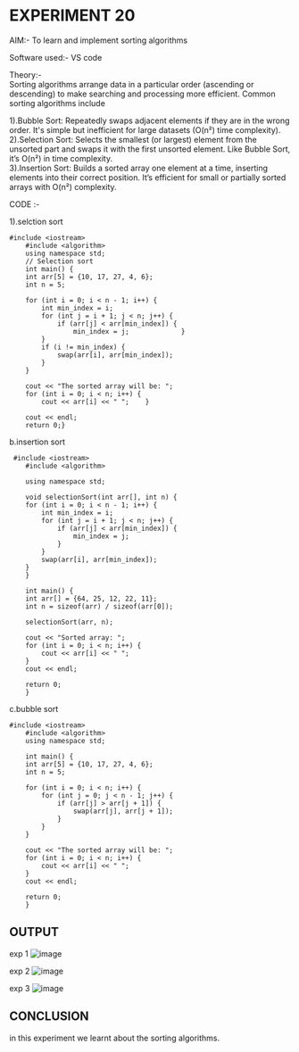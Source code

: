 # EXPERIMENT 20

AIM:- To learn and implement sorting algorithms <br>

Software used:- VS code <br>

Theory:-<br>
Sorting algorithms arrange data in a particular order (ascending or descending) to make searching and processing more efficient. Common sorting algorithms include <br>

1).Bubble Sort: Repeatedly swaps adjacent elements if they are in the wrong order. It's simple but inefficient for large datasets (O(n²) time complexity).<br>
2).Selection Sort: Selects the smallest (or largest) element from the unsorted part and swaps it with the first unsorted element. Like Bubble Sort, it’s O(n²) in time complexity.<br>
3).Insertion Sort: Builds a sorted array one element at a time, inserting elements into their correct position. It’s efficient for small or partially sorted arrays with O(n²) complexity.<br>

CODE :-<br>

1).selction sort<br>
```
#include <iostream>
    #include <algorithm>
    using namespace std;
    // Selection sort
    int main() {
    int arr[5] = {10, 17, 27, 4, 6};
    int n = 5;

    for (int i = 0; i < n - 1; i++) {
        int min_index = i;
        for (int j = i + 1; j < n; j++) {
            if (arr[j] < arr[min_index]) { 
                min_index = j;             }
        }
        if (i != min_index) {
            swap(arr[i], arr[min_index]);
        }
    }

    cout << "The sorted array will be: ";
    for (int i = 0; i < n; i++) {
        cout << arr[i] << " ";    }

    cout << endl;
    return 0;}
```
b.insertion sort
```
 #include <iostream>
    #include <algorithm>

    using namespace std;

    void selectionSort(int arr[], int n) {
    for (int i = 0; i < n - 1; i++) {
        int min_index = i;
        for (int j = i + 1; j < n; j++) {
            if (arr[j] < arr[min_index]) {
                min_index = j;
            }
        }
        swap(arr[i], arr[min_index]);
    }
    }

    int main() {
    int arr[] = {64, 25, 12, 22, 11};
    int n = sizeof(arr) / sizeof(arr[0]);

    selectionSort(arr, n);

    cout << "Sorted array: ";
    for (int i = 0; i < n; i++) {
        cout << arr[i] << " ";
    }
    cout << endl;

    return 0;
    }
```
c.bubble sort
```
#include <iostream>
    #include <algorithm>
    using namespace std;

    int main() {
    int arr[5] = {10, 17, 27, 4, 6};
    int n = 5;

    for (int i = 0; i < n; i++) {
        for (int j = 0; j < n - 1; j++) { 
            if (arr[j] > arr[j + 1]) { 
                swap(arr[j], arr[j + 1]); 
            }
        }
    }

    cout << "The sorted array will be: ";
    for (int i = 0; i < n; i++) {
        cout << arr[i] << " ";
    }
    cout << endl;

    return 0;
    }
```
## OUTPUT
exp 1
![image](https://github.com/user-attachments/assets/d5282c28-54e2-44ea-b5e9-87ae7df8bcd1)

exp 2 
![image](https://github.com/user-attachments/assets/03d87f26-4fdf-4159-b21c-40d849b4ac76)

exp 3
![image](https://github.com/user-attachments/assets/2bb48479-433a-4080-b93c-3de844490542)
## CONCLUSION
in this experiment we learnt about the sorting algorithms.
